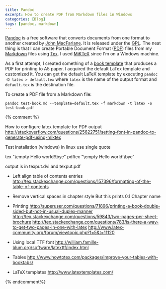 ```yaml
---
title: Pandoc
excerpt: How to create PDF from Markdown files in Windows
categories: [Blog]
tags: [pandoc, markdown]
---
```


[Pandoc] is a free software that converts documents from one format to another created by [John MacFarlane]. It is released under the [GPL]. The neat thing is that I can create Portable Document Format ([PDF]) files from my [Markdown] files using [Tex]. I used [MiKTeX] since I'm on a Windows machine.

As a first attempt, I created something of a [book template](https://github.com/rmaicle/latex) that produces a PDF for printing to A5 paper. I acquired the default LaTex template and customized it. You can get the default LaTeX template by executing `pandoc -D latex > default.tex` where `latex` is the name of the output format and `default.tex` is the destination file.

To create a PDF file from a Markdown file:

~~~
pandoc test-book.md --template=default.tex -f markdown -t latex -o test-book.pdf
~~~

[Pandoc]: http://johnmacfarlane.net/pandoc/
[John MacFarlane]: http://johnmacfarlane.net/
[GPL]: http://www.gnu.org/copyleft/gpl.html
[PDF]: http://en.wikipedia.org/wiki/Portable_Document_Format
[Markdown]: http://daringfireball.net/projects/markdown/
[Tex]: https://en.wikipedia.org/wiki/TeX
[MiKTeX]: http://miktex.org/



{% comment %}

How to configure latex template for PDF output
http://stackoverflow.com/questions/25622751/setting-font-in-pandoc-to-generate-pdf-using-miktex

Test installation (windows)
in linux use single quote

tex "\empty Hello world!\bye"
pdftex "\empty Hello world!\bye"

output is in texput.dvi and texput.pdf


* Left align table of contents entries
http://tex.stackexchange.com/questions/157396/formatting-of-the-table-of-contents


* Remove vertical spaces in chapter style
But this prints 0.1 Chapter name


* Printing
http://superuser.com/questions/71896/printing-a-book-double-sided-but-not-in-usual-duplex-manner
http://tex.stackexchange.com/questions/59843/two-pages-per-sheet-brochure
http://tex.stackexchange.com/questions/783/is-there-a-way-to-get-two-pages-in-one-with-latex
http://www.latex-community.org/forum/viewtopic.php?f=5&t=11120

* Using local TTF font
http://william.famille-blum.org/software/latexttf/index.html

* Tables
http://www.howtotex.com/packages/improve-your-tables-with-booktabs/

* LaTeX templates
http://www.latextemplates.com/

{% endcomment%}